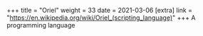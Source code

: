 +++
title = "Oriel"
weight = 33
date = 2021-03-06
[extra]
link = "https://en.wikipedia.org/wiki/Oriel_(scripting_language)"
+++
A programming language

